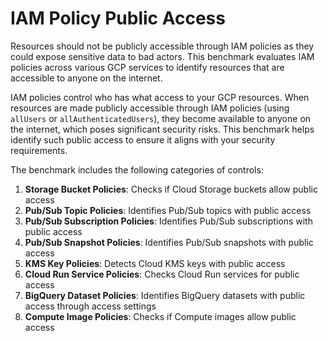 # IAM Policy Public Access

Resources should not be publicly accessible through IAM policies as they could expose sensitive data to bad actors. This benchmark evaluates IAM policies across various GCP services to identify resources that are accessible to anyone on the internet.

IAM policies control who has what access to your GCP resources. When resources are made publicly accessible through IAM policies (using `allUsers` or `allAuthenticatedUsers`), they become available to anyone on the internet, which poses significant security risks. This benchmark helps identify such public access to ensure it aligns with your security requirements.

The benchmark includes the following categories of controls:

1. **Storage Bucket Policies**: Checks if Cloud Storage buckets allow public access
2. **Pub/Sub Topic Policies**: Identifies Pub/Sub topics with public access
3. **Pub/Sub Subscription Policies**: Identifies Pub/Sub subscriptions with public access
4. **Pub/Sub Snapshot Policies**: Identifies Pub/Sub snapshots with public access
5. **KMS Key Policies**: Detects Cloud KMS keys with public access
6. **Cloud Run Service Policies**: Checks Cloud Run services for public access
7. **BigQuery Dataset Policies**: Identifies BigQuery datasets with public access through access settings
8. **Compute Image Policies**: Checks if Compute images allow public access
